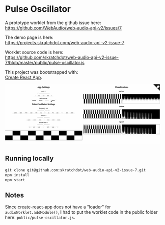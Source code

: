 # Pulse Oscillator

A prototype worklet from the github issue here:  
https://github.com/WebAudio/web-audio-api-v2/issues/7

The demo page is here:  
https://projects.skratchdot.com/web-audio-api-v2-issue-7

Worklet source code is here:  
https://github.com/skratchdot/web-audio-api-v2-issue-7/blob/master/public/pulse-oscillator.js

This project was bootstrapped with:  
[Create React App](https://github.com/facebook/create-react-app).

![Demo Image](./public/worklet-demo.gif)

## Running locally

```
git clone git@github.com:skratchdot/web-audio-api-v2-issue-7.git
npm install
npm start
```

## Notes

Since create-react-app does not have a "loader" for `audioWorklet.addModule()`, I had to put
the worklet code in the public folder here: `public/pulse-oscillator.js`.

